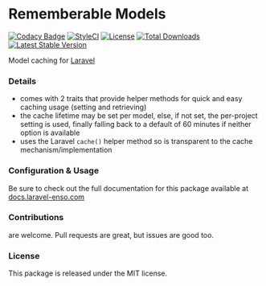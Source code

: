 # Rememberable Models
[![Codacy Badge](https://api.codacy.com/project/badge/Grade/2eba208ec82d485786715915ec75f8bf)](https://www.codacy.com/app/laravel-enso/Rememberable?utm_source=github.com&amp;utm_medium=referral&amp;utm_content=laravel-enso/Rememberable&amp;utm_campaign=Badge_Grade)
[![StyleCI](https://styleci.io/repos/90758167/shield?branch=master)](https://styleci.io/repos/90758167)
[![License](https://poser.pugx.org/laravel-enso/rememberable/license)](https://packagist.org/packages/laravel-enso/rememberable)
[![Total Downloads](https://poser.pugx.org/laravel-enso/rememberable/downloads)](https://packagist.org/packages/laravel-enso/rememberable)
[![Latest Stable Version](https://poser.pugx.org/laravel-enso/rememberable/version)](https://packagist.org/packages/laravel-enso/rememberable)

Model caching for [Laravel](https://laravel.com/)

### Details

- comes with 2 traits that provide helper methods for quick and easy caching usage (setting and retrieving)
- the cache lifetime may be set per model, else, if not set, the per-project setting is used, finally falling back to a default of 60 minutes if neither option is available
- uses the Laravel `cache()` helper method so is transparent to the cache mechanism/implementation

### Configuration & Usage

Be sure to check out the full documentation for this package available at [docs.laravel-enso.com](https://docs.laravel-enso.com/packages/rememberable.html)

### Contributions

are welcome. Pull requests are great, but issues are good too.

### License

This package is released under the MIT license.